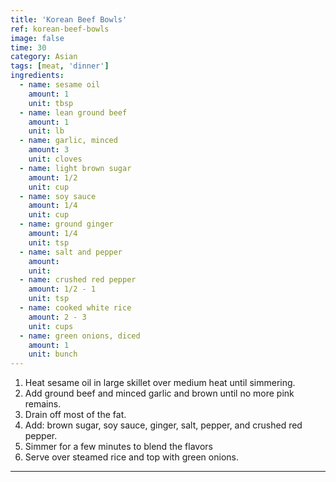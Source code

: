 ```yaml
---
title: 'Korean Beef Bowls'
ref: korean-beef-bowls
image: false
time: 30
category: Asian
tags: [meat, 'dinner']
ingredients:
  - name: sesame oil
    amount: 1
    unit: tbsp
  - name: lean ground beef
    amount: 1
    unit: lb
  - name: garlic, minced
    amount: 3
    unit: cloves
  - name: light brown sugar
    amount: 1/2
    unit: cup
  - name: soy sauce
    amount: 1/4
    unit: cup
  - name: ground ginger
    amount: 1/4
    unit: tsp
  - name: salt and pepper
    amount:
    unit:
  - name: crushed red pepper
    amount: 1/2 - 1
    unit: tsp
  - name: cooked white rice
    amount: 2 - 3
    unit: cups
  - name: green onions, diced
    amount: 1
    unit: bunch
---
```


1. Heat sesame oil in large skillet over medium heat until simmering.
2. Add ground beef and minced garlic and brown until no more pink remains.
3. Drain off most of the fat.
4. Add: brown sugar, soy sauce, ginger, salt, pepper, and crushed red pepper.
5. Simmer for a few minutes to blend the flavors
6. Serve over steamed rice and top with green onions.

---
